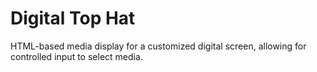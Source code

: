 # Digital Top Hat
HTML-based media display for a customized digital screen, allowing for controlled input to select media.
